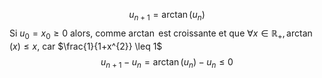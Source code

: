 $$u_{n+1} = \arctan(u_{n}) $$
Si $u_{0} = x_{0} \geq 0$ alors, comme $\arctan$ est croissante et que $\forall x \in \mathbb{R}_{+}, \arctan(x) \leq x$, car $\frac{1}{1+x^{2}} \leq 1$ 
$$u_{n+1}-u_{n} = \arctan(u_{n}) - u_{n} \leq 0$$
